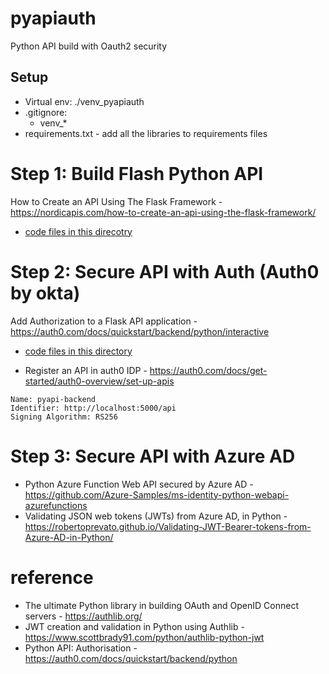 # pyapiauth
Python API build with Oauth2 security

## Setup
- Virtual env: ./venv_pyapiauth
- .gitignore:
    - venv_*
- requirements.txt - add all the libraries to requirements files

# Step 1: Build Flash Python API

How to Create an API Using The Flask Framework - https://nordicapis.com/how-to-create-an-api-using-the-flask-framework/
- [code files in this direcotry](/simple-flask-api/)

# Step 2: Secure API with Auth (Auth0 by okta)
Add Authorization to a Flask API application - https://auth0.com/docs/quickstart/backend/python/interactive
- [code files in this directory](/backend-flask-api-auth/)

- Register an API in auth0 IDP - https://auth0.com/docs/get-started/auth0-overview/set-up-apis
``` shell
Name: pyapi-backend
Identifier: http://localhost:5000/api
Signing Algorithm: RS256
```

# Step 3: Secure API with Azure AD
- Python Azure Function Web API secured by Azure AD - https://github.com/Azure-Samples/ms-identity-python-webapi-azurefunctions
- Validating JSON web tokens (JWTs) from Azure AD, in Python - https://robertoprevato.github.io/Validating-JWT-Bearer-tokens-from-Azure-AD-in-Python/

# reference
- The ultimate Python library in building OAuth and OpenID Connect servers - https://authlib.org/ 
- JWT creation and validation in Python using Authlib - https://www.scottbrady91.com/python/authlib-python-jwt
- Python API: Authorisation - https://auth0.com/docs/quickstart/backend/python